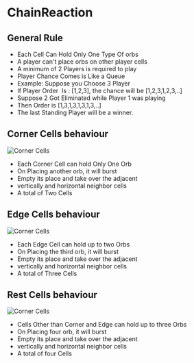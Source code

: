 # ChainReaction

## General Rule

- Each Cell Can Hold Only One Type Of orbs
- A player can't place orbs on other player cells 
- A minimum of 2 Players is required to play
- Player Chance Comes is Like a Queue
- Example: Suppose you Choose 3 Player 
- If Player Order  Is : [1,2,3], the chance will be [1,2,3,1,2,3,..] 
- Suppose 2 Got Eliminated while Player 1 was playing 
- Then Order is [1,3,1,3,1,3,1,3,..]
- The last Standing Player will be a winner.

## Corner Cells behaviour
![Corner Cells](wwwroot/CornerRule.gif) 
- Each Corner Cell can hold Only One Orb
- On Placing another orb, it will burst
- Empty its place and take over the adjacent 
- vertically and horizontal neighbor cells 
- A total of Two Cells 

## Edge Cells behaviour
![Corner Cells](wwwroot/EdgeRule.gif) 
- Each Edge Cell can hold up to two Orbs
- On Placing the third orb, it will burst
- Empty its place and take over the adjacent 
- vertically and horizontal neighbor cells
- A total of Three Cells 

## Rest Cells behaviour
![Corner Cells](wwwroot/RestRule.gif) 
- Cells Other than Corner and Edge can hold up to three Orbs
- On Placing four orb, it will burst
- Empty its place and take over the adjacent 
- vertically and horizontal neighbor cells
- A total of four Cells 
